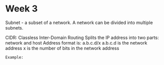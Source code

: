 # Week 3

Subnet - a subset of a network. A network can be divided into multiple subnets.

CIDR: Classless Inter-Domain Routing
    Splits the IP address into two parts: network and host
    Address format is: a.b.c.d/x
        a.b.c.d is the network address
        x is the number of bits in the network address

    Example:
    